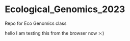 # Ecological_Genomics_2023
Repo for Eco Genomics class


hello
I am testing this from the browser now >:)

